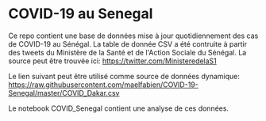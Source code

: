 # COVID-19 au Senegal

Ce repo contient une base de données mise à jour quotidiennement des cas de COVID-19 au Sénégal. La table de donnée CSV a été contruite à partir des tweets du Ministère de la Santé et de l'Action Sociale du Sénégal. La source peut être trouvée ici: https://twitter.com/MinisteredelaS1

Le lien suivant peut être utilisé comme source de données dynamique:
https://raw.githubusercontent.com/maelfabien/COVID-19-Senegal/master/COVID_Dakar.csv

Le notebook COVID_Senegal contient une analyse de ces données.